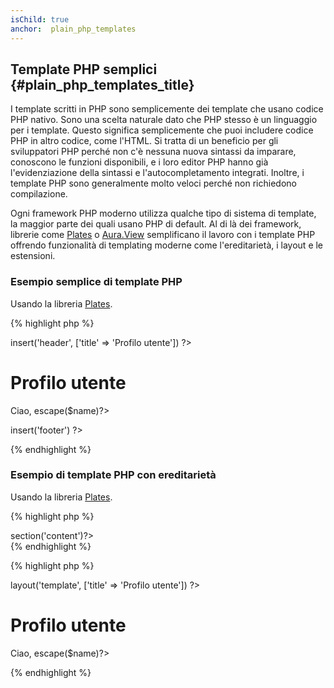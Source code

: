 ```yaml
---
isChild: true
anchor:  plain_php_templates
---
```


## Template PHP semplici {#plain_php_templates_title}

I template scritti in PHP sono semplicemente dei template che usano codice PHP
nativo. Sono una scelta naturale dato che PHP stesso è un linguaggio per i
template. Questo significa semplicemente che puoi includere codice PHP in altro
codice, come l'HTML. Si tratta di un beneficio per gli sviluppatori PHP perché
non c'è nessuna nuova sintassi da imparare, conoscono le funzioni disponibili,
e i loro editor PHP hanno già l'evidenziazione della sintassi e
l'autocompletamento integrati. Inoltre, i template PHP sono generalmente molto
veloci perché non richiedono compilazione.

Ogni framework PHP moderno utilizza qualche tipo di sistema di template, la
maggior parte dei quali usano PHP di default. Al di là dei framework, librerie
come [Plates](http://platesphp.com/) o [Aura.View](https://github.com/auraphp/Aura.View)
semplificano il lavoro con i template PHP offrendo funzionalità di templating
moderne come l'ereditarietà, i layout e le estensioni.

### Esempio semplice di template PHP

Usando la libreria [Plates](http://platesphp.com/).

{% highlight php %}
<?php // user_profile.php ?>

<?php $this->insert('header', ['title' => 'Profilo utente']) ?>

<h1>Profilo utente</h1>
<p>Ciao, <?=$this->escape($name)?></p>

<?php $this->insert('footer') ?>
{% endhighlight %}

### Esempio di template PHP con ereditarietà

Usando la libreria [Plates](http://platesphp.com/).

{% highlight php %}
<?php // template.php ?>

<html>
<head>
    <title><?=$title?></title>
</head>
<body>

<main>
    <?=$this->section('content')?>
</main>

</body>
</html>
{% endhighlight %}

{% highlight php %}
<?php // user_profile.php ?>

<?php $this->layout('template', ['title' => 'Profilo utente']) ?>

<h1>Profilo utente</h1>
<p>Ciao, <?=$this->escape($name)?></p>
{% endhighlight %}
